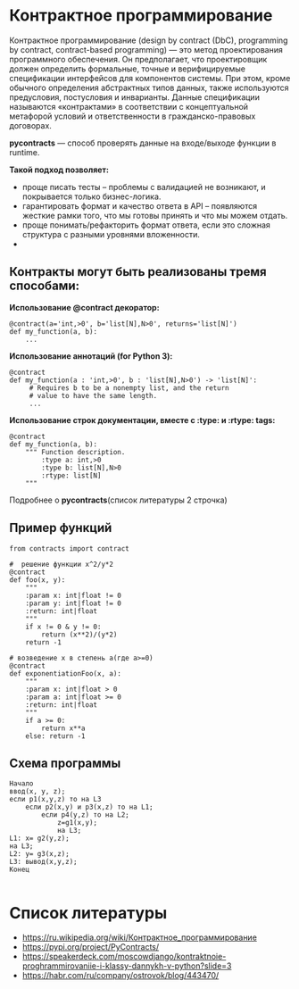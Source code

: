 # Контрактное программирование

Контрактное программирование (design by contract (DbC), programming by contract, contract-based programming) — это метод проектирования программного обеспечения. Он предполагает, что проектировщик должен определить формальные, точные и верифицируемые спецификации интерфейсов для компонентов системы. При этом, кроме обычного определения абстрактных типов данных, также используются предусловия, постусловия и инварианты. Данные спецификации называются «контрактами» в соответствии с концептуальной метафорой условий и ответственности в гражданско-правовых договорах.

**pycontracts** — способ проверять данные на входе/выходе функции в runtime.

**Такой подход позволяет:**

- проще писать тесты – проблемы с валидацией не возникают, и покрывается только бизнес-логика.
- гарантировать формат и качество ответа в API – появляются жесткие рамки того, что мы готовы принять и что мы можем отдать.
- проще понимать/рефакторить формат ответа, если это сложная структура с разными уровнями вложенности.
- 
## Контракты могут быть реализованы тремя способами:

**Использование @contract декоратор:**

```
@contract(a='int,>0', b='list[N],N>0', returns='list[N]')
def my_function(a, b):
    ...
```

**Использование аннотаций (for Python 3):**

```
@contract
def my_function(a : 'int,>0', b : 'list[N],N>0') -> 'list[N]':
     # Requires b to be a nonempty list, and the return
     # value to have the same length.
     ...
 ```
 
**Использование строк документации, вместе с :type: и :rtype: tags:**
```
@contract
def my_function(a, b):
    """ Function description.
        :type a: int,>0
        :type b: list[N],N>0
        :rtype: list[N]
    """
  ```
  
Подробнее о **pycontracts**(список литературы 2 строчка)

## Пример функций
```
from contracts import contract

#  решение функции x^2/y*2
@contract
def foo(x, y):
    """
    :param x: int|float != 0
    :param y: int|float != 0
    :return: int|float
    """
    if x != 0 & y != 0:
    	return (x**2)/(y*2)
    return -1

# возведение x в степень a(где a>=0)
@contract
def exponentiationFoo(x, a):
    """
    :param x: int|float > 0
    :param a: int|float >= 0
    :return: int|float
    """
    if a >= 0:
    	return x**a
    else: return -1
```
## Схема программы
```
Начало
ввод(x, y, z);
если p1(x,y,z) то на L3
    если p2(x,y) и p3(x,z) то на L1;
        если p4(y,z) то на L2;
            z=g1(x,y);
            на L3;
L1: x= g2(y,z);
на L3;
L2: y= g3(x,z);
L3: вывод(x,y,z);
Конец
        
```

# Список литературы

- https://ru.wikipedia.org/wiki/Контрактное_программирование
- https://pypi.org/project/PyContracts/
- https://speakerdeck.com/moscowdjango/kontraktnoie-proghrammirovaniie-i-klassy-dannykh-v-python?slide=3
- https://habr.com/ru/company/ostrovok/blog/443470/
